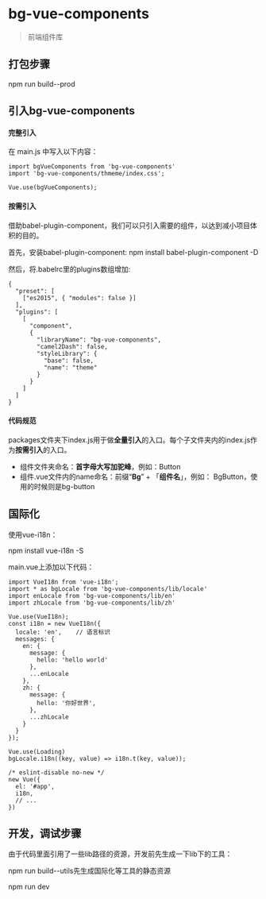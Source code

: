 # bg-vue-components

> 前端组件库

## 打包步骤

npm run build--prod

## 引入bg-vue-components

#### 完整引入
在 main.js 中写入以下内容：

```
import bgVueComponents from 'bg-vue-components'
import 'bg-vue-components/thmeme/index.css';

Vue.use(bgVueComponents);
```

#### 按需引入

借助babel-plugin-component，我们可以只引入需要的组件，以达到减小项目体积的目的。

首先，安装babel-plugin-component:
npm install babel-plugin-component -D

然后，将.babelrc里的plugins数组增加:
```
{
  "preset": [
    ["es2015", { "modules": false }]
  ],
  "plugins": [
    [
      "component",
      {
        "libraryName": "bg-vue-components",
        "camel2Dash": false,
        "styleLibrary": {
          "base": false,
          "name": "theme"
        }
      }
    ]
  ]
}
```

#### 代码规范
packages文件夹下index.js用于做**全量引入**的入口。每个子文件夹内的index.js作为**按需引入**的入口。

- 组件文件夹命名：**首字母大写加驼峰**，例如：Button
- 组件.vue文件内的name命名：前缀“**Bg**” + 「**组件名**」，例如： BgButton，使用的时候则是bg-button

## 国际化

使用vue-i18n：

npm install vue-i18n -S

main.vue上添加以下代码：
```
import VueI18n from 'vue-i18n';
import * as bgLocale from 'bg-vue-components/lib/locale'
import enLocale from 'bg-vue-components/lib/en'
import zhLocale from 'bg-vue-components/lib/zh'

Vue.use(VueI18n);
const i18n = new VueI18n({
  locale: 'en',    // 语言标识
  messages: {
    en: {
      message: {
        hello: 'hello world'
      },
      ...enLocale
    },
    zh: {
      message: {
        hello: '你好世界',
      },
      ...zhLocale
    }
  }
});

Vue.use(Loading)
bgLocale.i18n((key, value) => i18n.t(key, value));

/* eslint-disable no-new */
new Vue({
  el: '#app',
  i18n,
  // ...
})
```


## 开发，调试步骤

由于代码里面引用了一些lib路径的资源，开发前先生成一下lib下的工具：

npm run build--utils先生成国际化等工具的静态资源

npm run dev